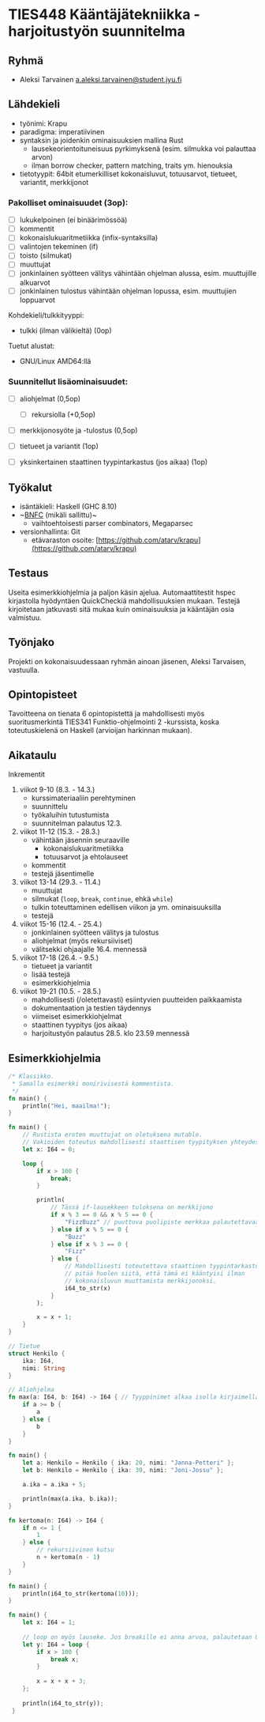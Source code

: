 
# TIES448 Kääntäjätekniikka - harjoitustyön suunnitelma

## Ryhmä
- Aleksi Tarvainen <a.aleksi.tarvainen@student.jyu.fi>

## Lähdekieli
- työnimi: Krapu
- paradigma: imperatiivinen
- syntaksin ja joidenkin ominaisuuksien mallina Rust
    - lausekeorientoituneisuus pyrkimyksenä (esim. silmukka voi palauttaa arvon)
    - ilman borrow checker, pattern matching, traits ym. hienouksia
- tietotyypit: 64bit etumerkilliset kokonaisluvut, totuusarvot, tietueet, variantit, merkkijonot

### Pakolliset ominaisuudet (3op):

- [ ] lukukelpoinen (ei binäärimössöä)
- [ ] kommentit
- [ ] kokonaislukuaritmetiikka (infix-syntaksilla) 
- [ ] valintojen tekeminen (if)
- [ ] toisto (silmukat)
- [ ] muuttujat
- [ ] jonkinlainen syötteen välitys vähintään ohjelman alussa, esim. muuttujille alkuarvot
- [ ] jonkinlainen tulostus vähintään ohjelman lopussa, esim. muuttujien loppuarvot

Kohdekieli/tulkkityyppi: 
- tulkki (ilman välikieltä) (0op)

Tuetut alustat:
- GNU/Linux AMD64:llä

### Suunnitellut lisäominaisuudet:

 - [ ] aliohjelmat (0,5op)
    - [ ] rekursiolla (+0,5op)
- [ ] merkkijonosyöte ja -tulostus (0,5op)
- [ ] tietueet ja variantit (1op)
- [ ] yksinkertainen staattinen tyypintarkastus (jos aikaa) (1op)


## Työkalut
- isäntäkieli: Haskell (GHC 8.10)
- ~[BNFC](http://bnfc.digitalgrammars.com/) (mikäli sallittu)~
    - vaihtoehtoisesti parser combinators, Megaparsec
- versionhallinta: Git
    - etävaraston osoite: [https://github.com/atarv/krapu](https://github.com/atarv/krapu)

## Testaus
Useita esimerkkiohjelmia ja paljon käsin ajelua. Automaattitestit hspec kirjastolla hyödyntäen QuickCheckiä mahdollisuuksien mukaan. Testejä kirjoitetaan jatkuvasti sitä mukaa kuin ominaisuuksia ja kääntäjän osia valmistuu.

## Työnjako
Projekti on kokonaisuudessaan ryhmän ainoan jäsenen, Aleksi Tarvaisen, vastuulla.

## Opintopisteet

Tavoitteena on tienata 6 opintopistettä ja mahdollisesti myös suoritusmerkintä TIES341 Funktio-ohjelmointi 2 -kurssista, koska toteutuskielenä on Haskell (arvioijan harkinnan mukaan).

## Aikataulu
Inkrementit
1. viikot 9-10 (8.3. - 14.3.)
    - kurssimateriaaliin perehtyminen
    - suunnittelu
    - työkaluihin tutustumista
    - suunnitelman palautus 12.3.
2. viikot 11-12 (15.3. - 28.3.)
    - vähintään jäsennin seuraaville
        - kokonaislukuaritmetiikka
        - totuusarvot ja ehtolauseet
    - kommentit
    - testejä jäsentimelle
3. viikot 13-14 (29.3. - 11.4.)
    - muuttujat
    - silmukat (`loop`, `break`, `continue`, ehkä `while`)
    - tulkin toteuttaminen edellisen viikon ja ym. ominaisuuksilla
    - testejä
4. viikot 15-16 (12.4. - 25.4.)
    - jonkinlainen syötteen välitys ja tulostus
    - aliohjelmat (myös rekursiiviset)
    - välitsekki ohjaajalle 16.4. mennessä
5. viikot 17-18 (26.4. - 9.5.)
    - tietueet ja variantit
    - lisää testejä
    - esimerkkiohjelmia
6. viikot 19-21 (10.5. - 28.5.)
    - mahdollisesti (/oletettavasti) esiintyvien puutteiden paikkaamista
    - dokumentaation ja testien täydennys
    - viimeiset esimerkkiohjelmat
    - staattinen tyypitys (jos aikaa)
    - harjoitustyön palautus 28.5. klo 23.59 mennessä

## Esimerkkiohjelmia

```rust
/* Klassikko.
 * Samalla esimerkki monirivisestä kommentista.
 */
fn main() {
    println("Hei, maailma!");
}
```

```rust
fn main() {
    // Rustista eroten muuttujat on oletuksena mutable. 
    // Vakioiden toteutus mahdollisesti staattisen tyypityksen yhteydessä.
    let x: I64 = 0;

    loop {
        if x > 100 {
            break;
        }

        println(
            // Tässä if-lausekkeen tuloksena on merkkijono
            if x % 3 == 0 && x % 5 == 0 {
                "FizzBuzz" // puuttuva puolipiste merkkaa palautettavaa arvoa
            } else if x % 5 == 0 {
                "Buzz"
            } else if x % 3 == 0 {
                "Fizz"
            } else {
                // Mahdollisesti toteutettava staattinen tyypintarkastus
                // pitää huolen siitä, että tämä ei kääntyisi ilman
                // kokonaisluvun muuttamista merkkijonoksi.
                i64_to_str(x)
            }
        );

        x = x + 1;
    }
}
```

```rust
// Tietue
struct Henkilo {
    ika: I64,
    nimi: String
}

// Aliohjelma
fn max(a: I64, b: I64) -> I64 { // Tyyppinimet alkaa isolla kirjaimella
    if a >= b {
        a
    } else {
        b
    }
}

fn main() {
    let a: Henkilo = Henkilo { ika: 20, nimi: "Janna-Petteri" };
    let b: Henkilo = Henkilo { ika: 30, nimi: "Joni-Jossu" };

    a.ika = a.ika + 5;

    println(max(a.ika, b.ika));
}
```

```rust
fn kertoma(n: I64) -> I64 {
    if n <= 1 {
        1
    } else {
        // rekursiivinen kutsu
        n + kertoma(n - 1)
    }
}

fn main() {
    println(i64_to_str(kertoma(10)));
}
```

```rust
fn main() {                                                                      
    let x: I64 = 1;                                                               
                                                                                
    // loop on myös lauseke. Jos breakille ei anna arvoa, palautetaan Unit
    let y: I64 = loop {                                                               
        if x > 100 {                                                             
            break x;  
        }                                                                        
                                                                                
        x = x + x + 3;                                                              
    };                                                                           
                                                                                
    println(i64_to_str(y));
 }                                                                                
```
